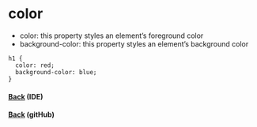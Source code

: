 # color
- color: this property styles an element’s foreground color
- background-color: this property styles an element’s background color

```
h1 {
  color: red;
  background-color: blue;
}
```


#### [Back](../readme.md#css-quick-guide) (IDE)
#### [Back](https://github.com/samuelfox1/css-quick-guide/) (gitHub)